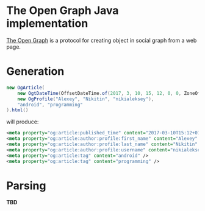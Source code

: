 # The Open Graph Java implementation
[The Open Graph](http://ogp.me/) is a protocol for creating object in social 
graph from a web page.

# Generation
```java
new OgArticle(
    new OgtDateTime(OffsetDateTime.of(2017, 3, 10, 15, 12, 0, 0, ZoneOffset.ofHours(7))),
    new OgProfile("Alexey", "Nikitin", "nikialeksey"),
    "android", "programming"
).html()
```
will produce:
```xml
<meta property="og:article:published_time" content="2017-03-10T15:12+07:00" />
<meta property="og:article:author:profile:first_name" content="Alexey" />
<meta property="og:article:author:profile:last_name" content="Nikitin" />
<meta property="og:article:author:profile:username" content="nikialeksey" />
<meta property="og:article:tag" content="android" />
<meta property="og:article:tag" content="programming" />
```

# Parsing
**TBD**